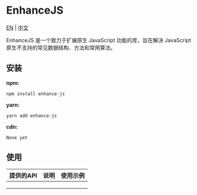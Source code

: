 # EnhanceJS

[EN](./README.md) | [中文](./README(zh).md)

EnhanceJS 是一个致力于扩展原生 JavaScript 功能的库，旨在解决 JavaScript 原生不支持的常见数据结构、方法和常用算法。

## 安装

**npm:**

```
npm install enhance-js
```

**yarn:**

```
yarn add enhance-js
```

**cdn:**

```
None yet
```

## 使用

| 提供的API | 说明 | 使用示例 |
| --------- | ---- | -------- |
|           |      |          |
|           |      |          |
|           |      |          |

